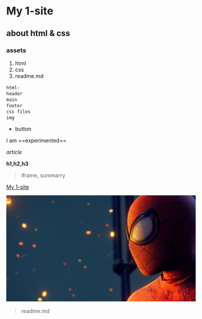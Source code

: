 # My 1-site
## about html & css 
### assets

1. html
2. css
3. readme.md

```
html-
header
main
footer
css files
img

```
- button

I am ==experimented==

*article*

**h1,h2,h3**

> iframe, summarry


[My 1-site](https://xacer1.github.io/my-1-post/)

![image](ko.jpg)
> readme.md

